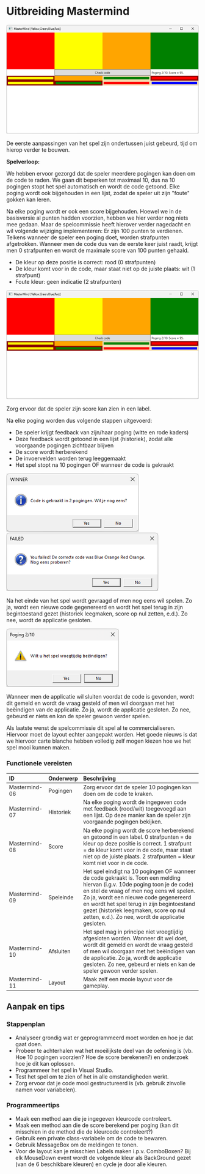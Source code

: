 # Uitbreiding Mastermind

![](./media/image1.png)

De eerste aanpassingen van het spel zijn ondertussen juist gebeurd, tijd om hierop verder te bouwen.

**Spelverloop:**

We hebben ervoor gezorgd dat de speler meerdere pogingen kan doen om de code te raden. We gaan dit beperken tot maximaal 10, dus na 10 pogingen stopt het spel automatisch en wordt de code getoond. Elke poging wordt ook bijgehouden in een lijst, zodat de speler uit zijn "foute" gokken kan leren.

Na elke poging wordt er ook een score bijgehouden. Hoewel we in de basisversie al punten hadden voorzien, hebben we hier verder nog niets mee gedaan. Maar de spelcommissie heeft hierover verder nagedacht en wil volgende wijziging implementeren:
Er zijn 100 punten te verdienen. Telkens wanneer de speler een poging doet, worden strafpunten afgetrokken. Wanneer men de code dus van de eerste keer juist raadt, krijgt men 0 strafpunten en wordt de maximale score van 100 punten gehaald.
-   De kleur op deze positie is correct: rood (0 strafpunten)
-   De kleur komt voor in de code, maar staat niet op de juiste plaats: wit (1 strafpunt)
-   Foute kleur: geen indicatie (2 strafpunten)

![](./media/image1.png)

Zorg ervoor dat de speler zijn score kan zien in een label.

Na elke poging worden dus volgende stappen uitgevoerd:
- De speler krijgt feedback van zijn/haar poging (witte en rode kaders)
- Deze feedback wordt getoond in een lijst (historiek), zodat alle voorgaande pogingen zichtbaar blijven
- De score wordt herberekend
- De invoervelden worden terug leeggemaakt
- Het spel stopt na 10 pogingen OF wanneer de code is gekraakt

![](./media/image4.png)
![](./media/image3.png)

Na het einde van het spel wordt gevraagd of men nog eens wil spelen. 
Zo ja, wordt een nieuwe code gegenereerd en wordt het spel terug in zijn begintoestand gezet (historiek leegmaken, score op nul zetten, e.d.).
Zo nee, wordt de applicatie gesloten.

![](./media/image2.png)

Wanneer men de applicatie wil sluiten voordat de code is gevonden, wordt dit gemeld en wordt de vraag gesteld of men wil doorgaan met het beëindigen van de applicatie.
Zo ja, wordt de applicatie gesloten.
Zo nee, gebeurd er niets en kan de speler gewoon verder spelen.

Als laatste wenst de spelcommissie dit spel al te commercialiseren. Hiervoor moet de layout echter aangepakt worden. Het goede nieuws is dat we hiervoor carte blanche hebben volledig zelf mogen kiezen hoe we het spel mooi kunnen maken.

### Functionele vereisten

| ID | Onderwerp | Beschrijving |
| :--- | :--- | :--- |
| Mastermind-06 | Pogingen | Zorg ervoor dat de speler 10 pogingen kan doen om de code te kraken. |
| Mastermind-07 | Historiek | Na elke poging wordt de ingegeven code met feedback (rood/wit) toegevoegd aan een lijst. Op deze manier kan de speler zijn voorgaande pogingen bekijken. |
| Mastermind-08 | Score | Na elke poging wordt de score herberekend en getoond in een label. 0 strafpunten = de kleur op deze positie is correct. 1 strafpunt = de kleur komt voor in de code, maar staat niet op de juiste plaats. 2 strafpunten = kleur komt niet voor in de code. |
| Mastermind-09 | Speleinde | Het spel eindigt na 10 pogingen OF wanneer de code gekraakt is. Toon een melding hiervan (i.g.v. 10de poging toon je de code) en stel de vraag of men nog eens wil spelen. Zo ja, wordt een nieuwe code gegenereerd en wordt het spel terug in zijn begintoestand gezet (historiek leegmaken, score op nul zetten, e.d.). Zo nee, wordt de applicatie gesloten. |
| Mastermind-10 | Afsluiten | Het spel mag in principe niet vroegtijdig afgesloten worden. Wanneer dit wel doet, wordt dit gemeld en wordt de vraag gesteld of men wil doorgaan met het beëindigen van de applicatie. Zo ja, wordt de applicatie gesloten. Zo nee, gebeurd er niets en kan de speler gewoon verder spelen. |
| Mastermind-11 | Layout | Maak zelf een mooie layout voor de gameplay. |

## Aanpak en tips

### Stappenplan

-   Analyseer grondig wat er geprogrammeerd moet worden en hoe je dat gaat doen.
-   Probeer te achterhalen wat het moeilijkste deel van de oefening is (vb. Hoe 10 pogingen voorzien? Hoe de score berekenen?) en onderzoek hoe je dit kan oplossen.
-   Programmeer het spel in Visual Studio.
-   Test het spel om te zien of het in alle omstandigheden werkt.
-   Zorg ervoor dat je code mooi gestructureerd is (vb. gebruik zinvolle namen voor variabelen).

### Programmeertips

-   Maak een method aan die je ingegeven kleurcode controleert.
-   Maak een method aan die de score berekend per poging (kan dit misschien in de method die de kleurcode controleert?)
-   Gebruik een private class-variabele om de code te bewaren.
-   Gebruik MessageBox om de meldingen te tonen.
-	Voor de layout kan je misschien Labels maken i.p.v. ComboBoxen? Bij elk MouseDown event wordt de volgende kleur als BackGround gezet (van de 6 beschikbare kleuren) en cycle je door alle kleuren.

